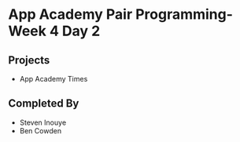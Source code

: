 # App Academy Pair Programming-Week 4 Day 2

## Projects
- App Academy Times

## Completed By
- Steven Inouye
- Ben Cowden
